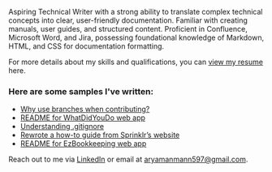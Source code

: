 Aspiring Technical Writer with a strong ability to translate complex technical concepts into clear, user-friendly documentation. Familiar with creating manuals, user guides, and structured content. Proficient in Confluence, Microsoft Word, and Jira, possessing foundational knowledge of Markdown, HTML, and CSS for documentation formatting.

For more details about my skills and qualifications, you can [view my resume](https://drive.google.com/file/d/1-cOeOdL76t5RKCVNDBCik7ntxtbtj_1c/view?usp=sharing) here.

### Here are some samples I've written:
- [Why use branches when contributing?](/portfolio/why_use_branches.html)
- [README for WhatDidYouDo web app](/portfolio/whatdidyoudo_contribution.html)
- [Understanding .gitignore](/portfolio/understanding_gitignore.html) 
- [Rewrote a how-to guide from Sprinklr’s website](https://docs.google.com/document/d/1wBeiZh1cRBETC_Pv17FsyNXSnZbPBcXA/edit?usp=sharing&ouid=104001367623014874862&rtpof=true&sd=true)
- [README for EzBookkeeping web app](/portfolio/ez_contribution.html)     

Reach out to me via [LinkedIn](https://www.linkedin.com/in/aryaman-mann/) or email at [aryamanmann597@gmail.com](mailto:aryamanmann597@gmail.com).  
